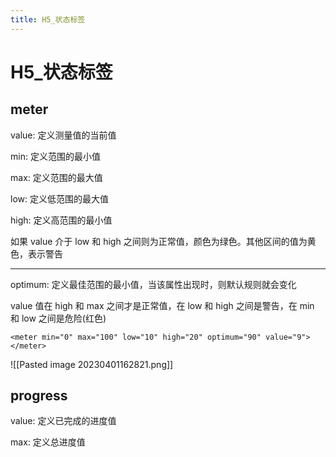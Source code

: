 ```yaml
---
title: H5_状态标签
---
```

# H5_状态标签

## meter 

value: 定义测量值的当前值

min: 定义范围的最小值

max: 定义范围的最大值

low: 定义低范围的最大值

high: 定义高范围的最小值

 如果 value 介于 low 和 high 之间则为正常值，颜色为绿色。其他区间的值为黄色，表示警告

---

optimum: 定义最佳范围的最小值，当该属性出现时，则默认规则就会变化

value 值在 high 和 max 之间才是正常值，在 low 和 high 之间是警告，在 min 和 low 之间是危险(红色)


```
<meter min="0" max="100" low="10" high="20" optimum="90" value="9"></meter>
```


![[Pasted image 20230401162821.png]]

## progress

value: 定义已完成的进度值

max: 定义总进度值
